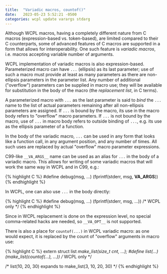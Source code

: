 ```yaml
---
title:  "Variadic macros, countof()"
date:   2023-05-23 5:52:21 -0500
categories: wcpl update varargs stdarg
---
```


Although WCPL macros, having a completely different nature from C macros 
(expression-based vs. token-based), are limited compared to their C counterparts,
some of advanced features of C macros are supported in a form that allows for
interoperability. One such feature is *variadic macros*, i.e. macros accepting
variable number of arguments.

WCPL implementation of variadic macros is also expression-based. Parameterized
macro can have `...` (ellipsis) as its last parameter; use of such a macro must
provide at least as many parameters as there are non-ellipsis parameters in the
parameter list. Any number of additional ("overflow") parameters can be supplied 
in macro use; they will be available for substitution in the body of the macro 
(the *replacement list*, in C terms).

A parameterized macro with `...` as the last parameter is said to *bind* the
`...` name to the list of actual parameters remaining after all non-ellipsis
parameters are assigned. If `...` is bound by the macro, its use in the macro
body refers to "overflow" macro parameters. If `...` is not bound by the macro,
use of `...` in macro body refers to outside binding of `...`, e.g. its use
as the ellipsis parameter of a function.

In the body of the variadic macro, `...` can be used in any form that looks
like a function call, in any argument position, and any number of times. All 
such uses are replaced by actual "overflow" macro parameter expressions.

C99-like `__VA_ARGS__` name can be used as an alias for `...` in the body
of a variadic macro. This allows for writing of some variadic macros that
will work the same way in WCPL and in C99, e.g.:

{% highlight C %}
#define debug(msg, ...) (fprintf(stderr, msg, __VA_ARGS__))
{% endhighlight %}

In WCPL, one can also use `...` in the body directly:

{% highlight C %}
#define debug(msg, ...) (fprintf(stderr, msg, ...)) /* WCPL only */ 
{% endhighlight %}

Since in WCPL replacement is done on the expression level, no special
comma-related hacks are needed, so `__VA_OPT__` is not supported. 

There is also a place for `countof(...)` in WCPL variadic macro: as
one would expect, it is replaced by the count of "overflow" arguments
in macro use:

{% highlight C %}
extern struct list *make_list(size_t cnt, ...);
#define list(...) (make_list(countof(...), ...)) /* WCPL only */

/* list(10, 20, 30) expands to make_list(3, 10, 20, 30) */
{% endhighlight %}


